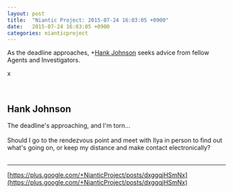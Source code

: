 ```yaml
---
layout: post
title:  "Niantic Project: 2015-07-24 16:03:05 +0900"
date:   2015-07-24 16:03:05 +0900
categories: nianticproject
---
```

As the deadline approaches, +[Hank Johnson](https://plus.google.com/117792105926525258257 "") seeks advice from fellow Agents and Investigators.

x<div class="shared"><br /><h2>Hank Johnson</h2>The deadline's approaching, and I'm torn...<br /><br />Should I go to the rendezvous point and meet with Ilya in person to find out what's going on, or keep my distance and make contact electronically?<br /><br /></div>
- - -
[https://plus.google.com/+NianticProject/posts/dxggqjHSmNx](https://plus.google.com/+NianticProject/posts/dxggqjHSmNx)
